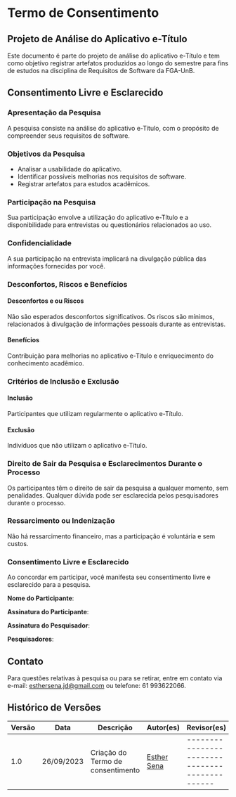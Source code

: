 # Termo de Consentimento

## Projeto de Análise do Aplicativo e-Título

Este documento é parte do projeto de análise do aplicativo e-Título e tem como objetivo registrar artefatos produzidos ao longo do semestre para fins de estudos na disciplina de Requisitos de Software da FGA-UnB.

## Consentimento Livre e Esclarecido

### Apresentação da Pesquisa

A pesquisa consiste na análise do aplicativo e-Título, com o propósito de compreender seus requisitos de software.

### Objetivos da Pesquisa

- Analisar a usabilidade do aplicativo.
- Identificar possíveis melhorias nos requisitos de software.
- Registrar artefatos para estudos acadêmicos.

### Participação na Pesquisa

Sua participação envolve a utilização do aplicativo e-Título e a disponibilidade para entrevistas ou questionários relacionados ao uso.

### Confidencialidade

A sua participação na entrevista implicará na divulgação pública das informações fornecidas por você. 


### Desconfortos, Riscos e Benefícios

#### Desconfortos e ou Riscos

Não são esperados desconfortos significativos. Os riscos são mínimos, relacionados à divulgação de informações pessoais durante as entrevistas.

#### Benefícios

Contribuição para melhorias no aplicativo e-Título e enriquecimento do conhecimento acadêmico.

### Critérios de Inclusão e Exclusão

#### Inclusão

Participantes que utilizam regularmente o aplicativo e-Título.

#### Exclusão

Indivíduos que não utilizam o aplicativo e-Título.

### Direito de Sair da Pesquisa e Esclarecimentos Durante o Processo

Os participantes têm o direito de sair da pesquisa a qualquer momento, sem penalidades. Qualquer dúvida pode ser esclarecida pelos pesquisadores durante o processo.

### Ressarcimento ou Indenização

Não há ressarcimento financeiro, mas a participação é voluntária e sem custos.

### Consentimento Livre e Esclarecido

Ao concordar em participar, você manifesta seu consentimento livre e esclarecido para a pesquisa. 

**Nome do Participante**:

**Assinatura do Participante**:

**Assinatura do Pesquisador**:

**Pesquisadores**:

## Contato

Para questões relativas à pesquisa ou para se retirar, entre em contato via e-mail: esthersena.jd@gmail.com ou telefone: 61 993622066.


## Histórico de Versões

| Versão | Data       | Descrição                            | Autor(es)                                      | Revisor(es)                                    |
| ------ | ---------- | ------------------------------------ | ---------------------------------------------- | ---------------------------------------------- |
| 1.0 | 26/09/2023 | Criação do Termo de consentimento | [Esther Sena](https://github.com/esmsena) | ---------------------------------------------- |
